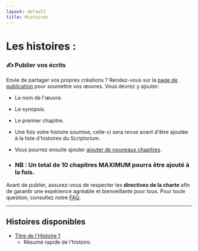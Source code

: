 ```yaml
---
layout: default
title: Histoires
---
```

# Les histoires :

### ✍️ Publier vos écrits
Envie de partager vos propres créations ? Rendez-vous sur la [page de publication](histoires/create-story.md) pour soumettre vos œuvres. Vous devrez y ajouter:
- Le nom de l'œuvre.
- Le synopsis.
- Le premier chapitre.

- Une fois votre histoire soumise, celle-ci sera revue avant d'être ajoutée à la liste d'histoires du Scriptorium.
- Vous pourrez ensuite ajouter [ajouter de nouveaux chapitres](histoires/nom-histoire-1/create-chapter.md).
- ### NB : Un total de 10 chapitres MAXIMUM pourra être ajouté à la fois.

Avant de publier, assurez-vous de respecter les **directives de la charte** afin de garantir une expérience agréable et bienveillante pour tous.
Pour toute question, consultez notre [FAQ](faq.md).

---

## Histoires disponibles

- [Titre de l'Histoire 1](histoires/nom-histoire-1)
  - Résumé rapide de l'histoire.

